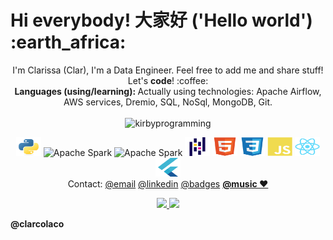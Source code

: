 
<div><b><h1>Hi everybody! 大家好 ('Hello world') :earth_africa: </h1> </b>
 <p align="center" width="100%"> 
I'm Clarissa (Clar), I'm a Data Engineer. Feel free to add me and share stuff! Let's <b>code</b>! :coffee:  <br> <b>Languages (using/learning): </b> Actually using technologies: Apache Airflow, AWS services, Dremio, SQL, NoSql, MongoDB, Git. <br><br>

  
   <img src="https://giffiles.alphacoders.com/163/163818.gif" alt="kirbyprogramming">
</div>

</p>

  <p align="center" width="100%">
  
  
  
  <img alt="Python" height="30" width="40" src="https://raw.githubusercontent.com/devicons/devicon/master/icons/python/python-original.svg">
  <img alt="Apache Spark" height="30" width="40" src="https://github.com/simple-icons/simple-icons/blob/develop/icons/apachespark.svg"> 
  <img alt="Apache Spark" height="30" width="40" src="https://github.com/simple-icons/simple-icons/blob/develop/icons/apacheairflow.svg"> 
  <img alt="rn" height="30" width="40" src="https://raw.githubusercontent.com/devicons/devicon/master/icons/pandas/pandas-original.svg">
  <img alt="HTML" height="30" width="40" src="https://raw.githubusercontent.com/devicons/devicon/master/icons/html5/html5-original.svg">
  <img alt="CSS" height="30" width="40" src="https://raw.githubusercontent.com/devicons/devicon/master/icons/css3/css3-original.svg">
  <img alt="JS" height="30" width="40" src="https://raw.githubusercontent.com/devicons/devicon/master/icons/javascript/javascript-plain.svg"> 
  <img alt="React" height="30" width="40" src="https://raw.githubusercontent.com/devicons/devicon/master/icons/react/react-original.svg">
  <img alt="Flutter" height="30" width="40" src="https://raw.githubusercontent.com/devicons/devicon/master/icons/flutter/flutter-original.svg">   

  
  <br>
 Contact:  <a href = "mailto:clarissa.colaco@hotmail.com">@email</a>   <a href="https://www.linkedin.com/in/clarissa-colaco-ramos" target="_blank">@linkedin</a> <a href="https://googlesolutions.qwiklabs.com/public_profiles/b3d90fd1-7ad4-4a1a-939f-e87fbdcb89a2" target="_blank"> @badges</a>  <b><a href="https://www.deezer.com/br/profile/689969113/history" target="_blank">@music ♥</b></a>    
  </p>
 <p align="center" width="100%">
  <a href="https://github.com/clarcolaco">
  <img height="180em" src="https://github-readme-stats.vercel.app/api?username=clarcolaco&show_icons=true&theme=dracula&include_all_commits=true&count_private=true"/>
  <img height="180em" src="https://github-readme-stats.vercel.app/api/top-langs/?username=clarcolaco&layout=compact&langs_count=7&theme=dracula"/> </a>
 
  
  
  
 <b>@clarcolaco</b>

</p>
